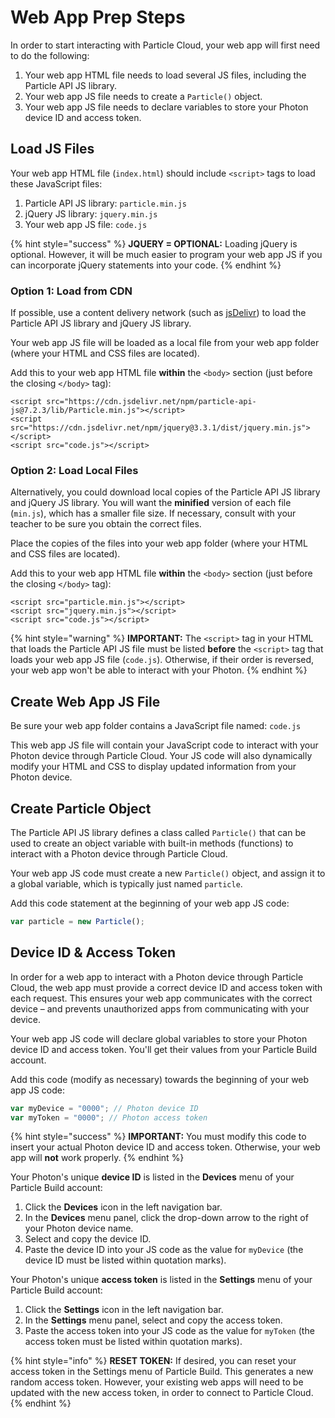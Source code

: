 # Web App Prep Steps

In order to start interacting with Particle Cloud, your web app will first need to do the following:

1. Your web app HTML file needs to load several JS files, including the Particle API JS library.
2. Your web app JS file needs to create a `Particle()` object.
3. Your web app JS file needs to declare variables to store your Photon device ID and access token.

## Load JS Files

Your web app HTML file \(`index.html`\) should include `<script>` tags to load these JavaScript files:

1. Particle API JS library:  `particle.min.js`
2. jQuery JS library:  `jquery.min.js`
3. Your web app JS file:  `code.js`

{% hint style="success" %}
**JQUERY = OPTIONAL:**  Loading jQuery is optional. However, it will be much easier to program your web app JS if you can incorporate jQuery statements into your code.
{% endhint %}

### Option 1: Load from CDN

If possible, use a content delivery network \(such as [jsDelivr](https://www.jsdelivr.com/)\) to load the Particle API JS library and jQuery JS library.

Your web app JS file will be loaded as a local file from your web app folder \(where your HTML and CSS files are located\).

Add this to your web app HTML file **within** the `<body>` section \(just before the closing `</body>` tag\):

```markup
<script src="https://cdn.jsdelivr.net/npm/particle-api-js@7.2.3/lib/Particle.min.js"></script>
<script src="https://cdn.jsdelivr.net/npm/jquery@3.3.1/dist/jquery.min.js"></script>
<script src="code.js"></script>
```

### Option 2: Load Local Files

Alternatively, you could download local copies of the Particle API JS library and jQuery JS library. You will want the **minified** version of each file \(`min.js`\), which has a smaller file size. If necessary, consult with your teacher to be sure you obtain the correct files.

Place the copies of the files into your web app folder \(where your HTML and CSS files are located\).

Add this to your web app HTML file **within** the `<body>` section \(just before the closing `</body>` tag\):

```markup
<script src="particle.min.js"></script>
<script src="jquery.min.js"></script>
<script src="code.js"></script>
```

{% hint style="warning" %}
**IMPORTANT:**  The `<script>` tag in your HTML that loads the Particle API JS file must be listed **before** the `<script>` tag that loads your web app JS file \(`code.js`\). Otherwise, if their order is reversed, your web app won't be able to interact with your Photon.
{% endhint %}

## Create Web App JS File

Be sure your web app folder contains a JavaScript file named:  `code.js`

This web app JS file will contain your JavaScript code to interact with your Photon device through Particle Cloud. Your JS code will also dynamically modify your HTML and CSS to display updated information from your Photon device.

## Create Particle Object

The Particle API JS library defines a class called `Particle()` that can be used to create an object variable with built-in methods \(functions\) to interact with a Photon device through Particle Cloud.

Your web app JS code must create a new `Particle()` object, and assign it to a global variable, which is typically just named `particle`.

Add this code statement at the beginning of your web app JS code:

```javascript
var particle = new Particle();
```

## Device ID & Access Token

In order for a web app to interact with a Photon device through Particle Cloud, the web app must provide a correct device ID and access token with each request. This ensures your web app communicates with the correct device – and prevents unauthorized apps from communicating with your device.

Your web app JS code will declare global variables to store your Photon device ID and access token. You'll get their values from your Particle Build account.

Add this code \(modify as necessary\) towards the beginning of your web app JS code:

```javascript
var myDevice = "0000"; // Photon device ID
var myToken = "0000"; // Photon access token
```

{% hint style="success" %}
**IMPORTANT:**  You must modify this code to insert your actual Photon device ID and access token. Otherwise, your web app will **not** work properly.
{% endhint %}

Your Photon's unique **device ID** is listed in the **Devices** menu of your Particle Build account:

1. Click the **Devices** icon in the left navigation bar.
2. In the **Devices** menu panel, click the drop-down arrow to the right of your Photon device name.
3. Select and copy the device ID.
4. Paste the device ID into your JS code as the value for `myDevice` \(the device ID must be listed within quotation marks\).

Your Photon's unique **access token** is listed in the **Settings** menu of your Particle Build account:

1. Click the **Settings** icon in the left navigation bar.
2. In the **Settings** menu panel, select and copy the access token.
3. Paste the access token into your JS code as the value for `myToken` \(the access token must be listed within quotation marks\).

{% hint style="info" %}
**RESET TOKEN:**  If desired, you can reset your access token in the Settings menu of Particle Build. This generates a new random access token. However, your existing web apps will need to be updated with the new access token, in order to connect to Particle Cloud.
{% endhint %}

